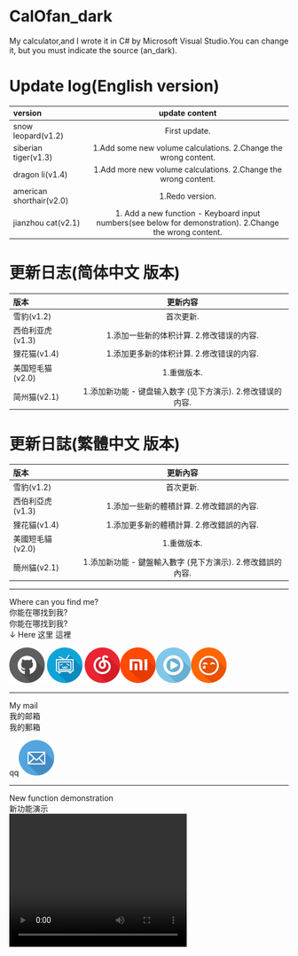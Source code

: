 # CalOfan_dark
My calculator,and I wrote it in C# by Microsoft Visual Studio.You can change it, but you must indicate the source (an_dark).

# Update log(English version)

|version|update content|
|:-|:-:|
|snow leopard(v1.2)|First update.|
|siberian tiger(v1.3)|1.Add some new volume calculations. 2.Change the wrong content.|
|dragon li(v1.4)|1.Add more new volume calculations. 2.Change the wrong content.|
|american shorthair(v2.0)|1.Redo version.|
|jianzhou cat(v2.1)|1. Add a new function - Keyboard input numbers(see below for demonstration). 2.Change the wrong content.|

# 更新日志(简体中文 版本)

|版本|更新内容|
|:-|:-:|
|雪豹(v1.2)|首次更新.|
|西伯利亚虎(v1.3)|1.添加一些新的体积计算. 2.修改错误的内容.|
|狸花猫(v1.4)|1.添加更多新的体积计算. 2.修改错误的内容.|
|美国短毛猫(v2.0)|1.重做版本.|
|简州猫(v2.1)|1.添加新功能 - 键盘输入数字 (见下方演示). 2.修改错误的内容.|

# 更新日誌(繁體中文 版本)

|版本|更新內容|
|:-|:-:|
|雪豹(v1.2)|首次更新.|
|西伯利亞虎(v1.3)|1.添加一些新的體積計算. 2.修改錯誤的內容.|
|狸花貓(v1.4)|1.添加更多新的體積計算. 2.修改錯誤的內容.|
|美國短毛貓(v2.0)|1.重做版本.|
|簡州貓(v2.1)|1.添加新功能 - 鍵盤輸入數字 (見下方演示). 2.修改錯誤的內容.|

*****
Where can you find me?  
你能在哪找到我?  
你能在哪找到我?  
↓ Here 这里 這裡

[![github](img/GitHub.png)](https://github.com/qisijie) [![bilibili](img/bilibili%20-哔哩哔哩_B.png)](https://space.bilibili.com/189781174) [![neteasycloudmusic](img/NetEase%20-%E7%BD%91%E6%98%93_music%20-%E9%9F%B3%E4%B9%90.png)](https://music.163.com/#/user/home?id=616566046)[![xiaomi](img/xiaomi%20-%E5%B0%8F%E7%B1%B3.png)](https://order.mi.com/portal?r=38760.1557405716)[![youku](img/youku%20-%E4%BC%98%E9%85%B7_B.png)](http://i.youku.com/qinsijie)[![toudou](img/tudou%20-%E5%9C%9F%E8%B1%86.png)](http://id.tudou.com/qinsijie)

*****
My mail  
我的邮箱  
我的郵箱  

qq[![qqmail](img/mail.png)](mailto:1059022187@qq.com)
*****
New function demonstration  
新功能演示  
<video width="320" height="240" controls>
    <source src="video/NF.mp4" type="video/mp4">
</video>